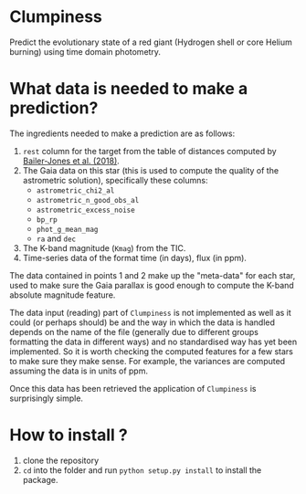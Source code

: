 # Clumpiness
Predict the evolutionary state of a red giant (Hydrogen shell or core Helium burning) using time domain photometry.


What data is needed to make a prediction?
=======================================
The ingredients needed to make a prediction are as follows:

1.  `rest` column for the target from the table of distances computed by [Bailer-Jones et al. (2018)](https://arxiv.org/abs/1804.10121).
2. The Gaia data on this star (this is used to compute the quality of the astrometric solution), specifically these columns:
    - `astrometric_chi2_al`
    - `astrometric_n_good_obs_al`
    - `astrometric_excess_noise`
    - `bp_rp`
    - `phot_g_mean_mag`
    - `ra` and `dec`
3. The K-band magnitude (`Kmag`) from the TIC.
4. Time-series data of the format time (in days), flux (in ppm). 

The data contained in points 1 and 2 make up the "meta-data" for each star, used to make sure the Gaia parallax is good enough to compute the K-band absolute magnitude feature.

The data input (reading) part of `Clumpiness` is not implemented as well as it could (or perhaps should) be and the way in which the data is handled depends on the name of the file (generally due to different groups formatting the data in different ways) and no standardised way has yet been implemented. So it is worth checking the computed features for a few stars to make sure they make sense. For example, the variances are computed assuming the data is in units of ppm.

Once this data has been retrieved the application of `Clumpiness` is surprisingly simple.

How to install ?
================
1. clone the repository
2. `cd` into the folder and run `python setup.py install` to install the package.